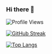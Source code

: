 ### Hi there 👋
![Profile Views](https://komarev.com/ghpvc/?username=swethapaturu9&label=Profile+Views&color=blueviolet)


[![GitHub Streak](https://github-readme-streak-stats.herokuapp.com?user=swethapaturu9&theme=highcontrast)](https://git.io/streak-stats)

[![Top Langs](https://github-readme-stats.vercel.app/api/top-langs/?username=swethapaturu9&layout=compact&theme=dracula&langs_count=6&hide_border=true&custom_title=Top%20Languages&title_color=FF69B4)](https://github.com/anuraghazra/github-readme-stats)

<!--
**swethapaturu9/swethapaturu9** is a ✨ _special_ ✨ repository because its `README.md` (this file) appears on your GitHub profile.

Here are some ideas to get you started:

- 🔭 I’m currently working on ...
- 🌱 I’m currently learning ...
- 👯 I’m looking to collaborate on ...
- 🤔 I’m looking for help with ...
- 💬 Ask me about ...
- 📫 How to reach me: ...
- 😄 Pronouns: ...
- ⚡ Fun fact: ...
-->
